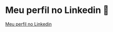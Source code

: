 # Meu perfil no Linkedin :page_facing_up:

[Meu perfil  no Linkedin](linkedin.com/in/henrique-belchior-5a3b46234) 

